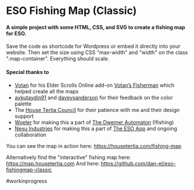 # ESO Fishing Map (Classic)
#### A simple project with some HTML, CSS, and SVG to create a fishing map for ESO.

Save the code as shortcode for Wordpress or embed it directly into your website. Then set the size using CSS "max-width" and "width" on the class ".map-container". Everything should scale.

#### Special thanks to
* [Votan](https://www.esoui.com/forums/member.php?action=getinfo&userid=13996) for his Elder Scrolls Online add-on [Votan’s Fisherman](https://www.esoui.com/downloads/info918-VotansFisherman.html) which helped create all the maps
* [aykutaydin91](https://www.reddit.com/user/aykutaydin91) and [daveysanderson](https://www.reddit.com/user/daveysanderson) for their feedback on the color palette
* The [House Tertia Council](https://housetertia.com/contact-us) for their patience with me and their design support
* [Woeler](https://woeler.eu/) for making this a part of [The Dwemer Automaton](https://dwemerautomaton.com/) (!fishing)
* [Nexu Industries](https://www.nexuindustries.com/) for making this a part of [The ESO App](https://itunes.apple.com/at/app/the-eso-app/id1065810256) and ongoing collaboration

You can see the map in action here: https://housetertia.com/fishing-map

Alternatively find the "interactive" fishing map here: https://map.housetertia.com
And here: https://github.com/dan-el/eso-fishingmap-classic

#workinprogress